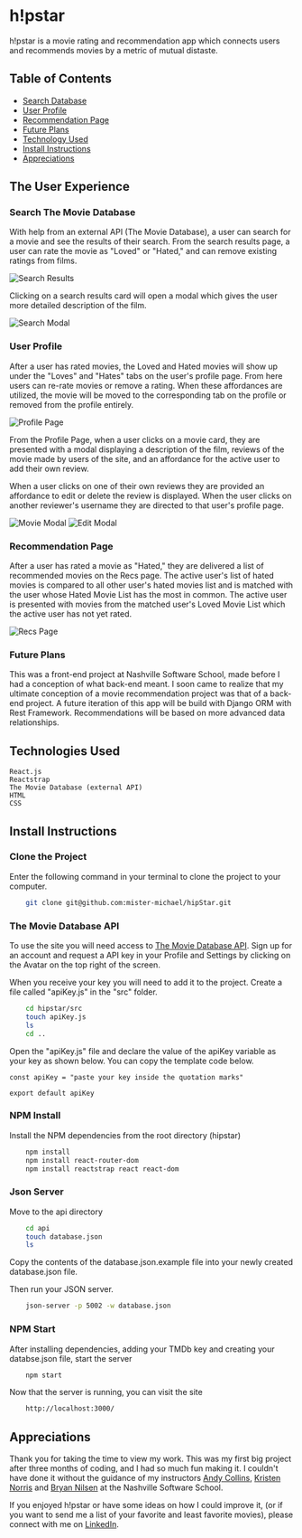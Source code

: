 # h!pstar
h!pstar is a movie rating and recommendation app which connects users and recommends movies by a metric of mutual distaste.

## Table of Contents
  * [Search Database](#search-the-movie-database)
  * [User Profile](#user-profile)
  * [Recommendation Page](#recommendation-page)
  * [Future Plans](#future-plans)
  * [Technology Used](#technology-used)
  * [Install Instructions](#install-instructions)
  * [Appreciations](#appreciations)

## The User Experience

### Search The Movie Database

With help from an external API (The Movie Database), a user can search for a movie and see the results of their search. From the search results page, a user can rate the movie as "Loved" or "Hated," and can remove existing ratings from films.  

![Search Results](/src/readMeImg/search-image.png)

Clicking on a search results card will open a modal which gives the user more detailed description of the film.

![Search Modal](/src/readMeImg/search-modal-image.png)

### User Profile

After a user has rated movies, the Loved and Hated movies will show up under the "Loves" and "Hates" tabs on the user's profile page. From here users can re-rate movies or remove a rating. When these affordances are utilized, the movie will be moved to the corresponding tab on the profile or removed from the profile entirely.

![Profile Page](src/readMeImg/profile-image.png)

From the Profile Page, when a user clicks on a movie card, they are presented with a modal displaying a description of the film, reviews of the movie made by users of the site, and an affordance for the active user to add their own review.

When a user clicks on one of their own reviews they are provided an affordance to edit or delete the review is displayed. When the user clicks on another reviewer's username they are directed to that user's profile page.

![Movie Modal](src/readMeImg/comments-image.png)
![Edit Modal](src/readMeImg/Edit-modal.png)

### Recommendation Page

After a user has rated a movie as "Hated," they are delivered a list of recommended movies on the Recs page. The active user's list of hated movies is compared to all other user's hated movies list and is matched with the user whose Hated Movie List has the most in common. The active user is presented with movies from the matched user's Loved Movie List which the active user has not yet rated.

![Recs Page](src/readMeImg/recs-image.png)

### Future Plans

This was a front-end project at Nashville Software School, made before I had a conception of what back-end meant. I soon came to realize that my ultimate conception of a movie recommendation project was that of a back-end project. A future iteration of this app will be build with Django ORM with Rest Framework. Recommendations will be based on more advanced data relationships.



## Technologies Used
    React.js
    Reactstrap
    The Movie Database (external API)
    HTML
    CSS



## Install Instructions

### Clone the Project
Enter the following command in your terminal to clone the project to your computer.
```sh
    git clone git@github.com:mister-michael/hipStar.git
```
### The Movie Database API

To use the site you will need access to [The Movie Database API](https://www.themoviedb.org/documentation/api). Sign up for an account and request a API key in your Profile and Settings by clicking on the Avatar on the top right of the screen.

When you receive your key you will need to add it to the project. Create a file called "apiKey.js" in the "src" folder. 

```sh
    cd hipstar/src
    touch apiKey.js
    ls
    cd ..
```

Open the "apiKey.js" file and declare the value of the apiKey variable as your key as shown below. You can copy the template code below.

    const apiKey = "paste your key inside the quotation marks"
    
    export default apiKey


### NPM Install
Install the NPM dependencies from the root directory (hipstar)
```sh
    npm install
    npm install react-router-dom
    npm install reactstrap react react-dom
```

### Json Server
Move to the api directory
```sh
    cd api
    touch database.json
    ls
```

Copy the contents of the database.json.example file into your newly created database.json file.

Then run your JSON server.
```sh
    json-server -p 5002 -w database.json
```

### NPM Start

After installing dependencies, adding your TMDb key and creating your databse.json file, start the server
```sh
    npm start
```

Now that the server is running, you can visit the site
```sh
    http://localhost:3000/
```


## Appreciations

Thank you for taking the time to view my work. This was my first big project after three months of coding, and I had so much fun making it. I couldn't have done it without the guidance of my instructors [Andy Collins](https://github.com/askingalot), [Kristen Norris](https://github.com/krnorris65) and [Bryan Nilsen](https://github.com/BryanNilsen) at the Nashville Software School.

If you enjoyed h!pstar or have some ideas on how I could improve it, (or if you want to send me a list of your favorite and least favorite movies), please connect with me on [LinkedIn](https://www.linkedin.com/in/michaelclarknashville/).
